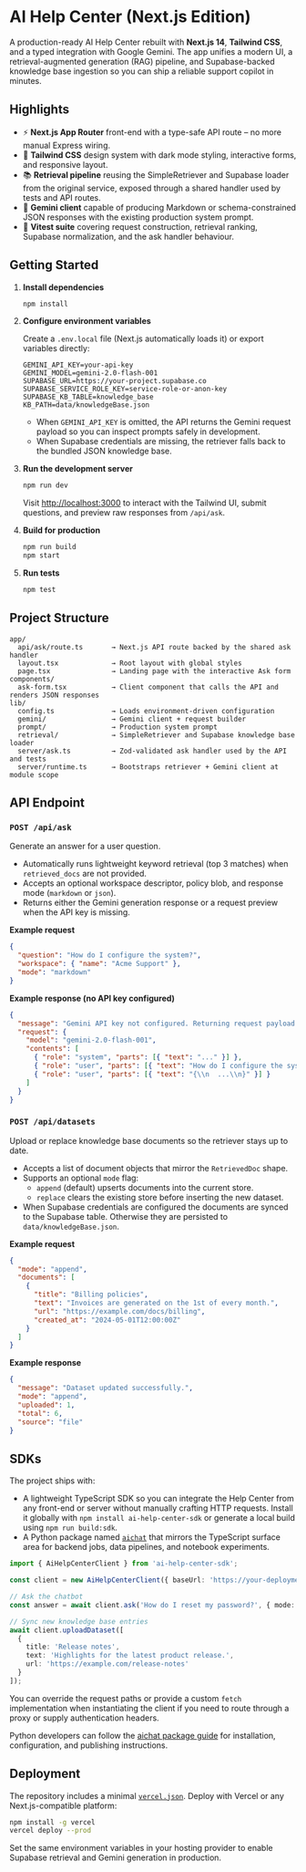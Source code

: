 # AI Help Center (Next.js Edition)

A production-ready AI Help Center rebuilt with **Next.js 14**, **Tailwind CSS**, and a typed integration with Google Gemini. The app unifies a modern UI, a retrieval-augmented generation (RAG) pipeline, and Supabase-backed knowledge base ingestion so you can ship a reliable support copilot in minutes.

## Highlights

- ⚡️ **Next.js App Router** front-end with a type-safe API route – no more manual Express wiring.
- 🎨 **Tailwind CSS** design system with dark mode styling, interactive forms, and responsive layout.
- 📚 **Retrieval pipeline** reusing the SimpleRetriever and Supabase loader from the original service, exposed through a shared handler used by tests and API routes.
- 🤖 **Gemini client** capable of producing Markdown or schema-constrained JSON responses with the existing production system prompt.
- 🧪 **Vitest suite** covering request construction, retrieval ranking, Supabase normalization, and the ask handler behaviour.

## Getting Started

1. **Install dependencies**

   ```bash
   npm install
   ```

2. **Configure environment variables**

   Create a `.env.local` file (Next.js automatically loads it) or export variables directly:

   ```env
   GEMINI_API_KEY=your-api-key
   GEMINI_MODEL=gemini-2.0-flash-001
   SUPABASE_URL=https://your-project.supabase.co
   SUPABASE_SERVICE_ROLE_KEY=service-role-or-anon-key
   SUPABASE_KB_TABLE=knowledge_base
   KB_PATH=data/knowledgeBase.json
   ```

   - When `GEMINI_API_KEY` is omitted, the API returns the Gemini request payload so you can inspect prompts safely in development.
   - When Supabase credentials are missing, the retriever falls back to the bundled JSON knowledge base.

3. **Run the development server**

   ```bash
   npm run dev
   ```

   Visit [http://localhost:3000](http://localhost:3000) to interact with the Tailwind UI, submit questions, and preview raw responses from `/api/ask`.

4. **Build for production**

   ```bash
   npm run build
   npm start
   ```

5. **Run tests**

   ```bash
   npm test
   ```

## Project Structure

```
app/
  api/ask/route.ts       → Next.js API route backed by the shared ask handler
  layout.tsx             → Root layout with global styles
  page.tsx               → Landing page with the interactive Ask form
components/
  ask-form.tsx           → Client component that calls the API and renders JSON responses
lib/
  config.ts              → Loads environment-driven configuration
  gemini/                → Gemini client + request builder
  prompt/                → Production system prompt
  retrieval/             → SimpleRetriever and Supabase knowledge base loader
  server/ask.ts          → Zod-validated ask handler used by the API and tests
  server/runtime.ts      → Bootstraps retriever + Gemini client at module scope
```

## API Endpoint

### `POST /api/ask`

Generate an answer for a user question.

- Automatically runs lightweight keyword retrieval (top 3 matches) when `retrieved_docs` are not provided.
- Accepts an optional workspace descriptor, policy blob, and response mode (`markdown` or `json`).
- Returns either the Gemini generation response or a request preview when the API key is missing.

**Example request**

```json
{
  "question": "How do I configure the system?",
  "workspace": { "name": "Acme Support" },
  "mode": "markdown"
}
```

**Example response (no API key configured)**

```json
{
  "message": "Gemini API key not configured. Returning request payload for debugging.",
  "request": {
    "model": "gemini-2.0-flash-001",
    "contents": [
      { "role": "system", "parts": [{ "text": "..." }] },
      { "role": "user", "parts": [{ "text": "How do I configure the system?" }] },
      { "role": "user", "parts": [{ "text": "{\\n  ...\\n}" }] }
    ]
  }
}
```

### `POST /api/datasets`

Upload or replace knowledge base documents so the retriever stays up to date.

- Accepts a list of document objects that mirror the `RetrievedDoc` shape.
- Supports an optional `mode` flag:
  - `append` (default) upserts documents into the current store.
  - `replace` clears the existing store before inserting the new dataset.
- When Supabase credentials are configured the documents are synced to the Supabase table. Otherwise they are persisted to `data/knowledgeBase.json`.

**Example request**

```json
{
  "mode": "append",
  "documents": [
    {
      "title": "Billing policies",
      "text": "Invoices are generated on the 1st of every month.",
      "url": "https://example.com/docs/billing",
      "created_at": "2024-05-01T12:00:00Z"
    }
  ]
}
```

**Example response**

```json
{
  "message": "Dataset updated successfully.",
  "mode": "append",
  "uploaded": 1,
  "total": 6,
  "source": "file"
}
```

## SDKs

The project ships with:

- A lightweight TypeScript SDK so you can integrate the Help Center from any front-end or server without manually crafting HTTP requests. Install it globally with `npm install ai-help-center-sdk` or generate a local build using `npm run build:sdk`.
- A Python package named [`aichat`](./docs/aichat-python.md) that mirrors the TypeScript surface area for backend jobs, data pipelines, and notebook experiments.

```ts
import { AiHelpCenterClient } from 'ai-help-center-sdk';

const client = new AiHelpCenterClient({ baseUrl: 'https://your-deployment.com' });

// Ask the chatbot
const answer = await client.ask('How do I reset my password?', { mode: 'markdown' });

// Sync new knowledge base entries
await client.uploadDataset([
  {
    title: 'Release notes',
    text: 'Highlights for the latest product release.',
    url: 'https://example.com/release-notes'
  }
]);
```

You can override the request paths or provide a custom `fetch` implementation when instantiating the client if you need to route through a proxy or supply authentication headers.

Python developers can follow the [aichat package guide](./docs/aichat-python.md) for installation, configuration, and publishing instructions.

## Deployment

The repository includes a minimal [`vercel.json`](./vercel.json). Deploy with Vercel or any Next.js-compatible platform:

```bash
npm install -g vercel
vercel deploy --prod
```

Set the same environment variables in your hosting provider to enable Supabase retrieval and Gemini generation in production.
